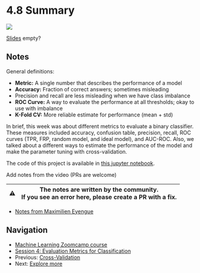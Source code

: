 # 4.8 Summary

<!-- markdownlint-disable MD033 -->
<!-- markdownlint-disable MD045 -->
<a href="https://www.youtube.com/watch?v=-v8XEQ2AHvQ&list=PL3MmuxUbc_hIhxl5Ji8t4O6lPAOpHaCLR"><img src="images/thumbnail-4-08.jpg"></a>

[Slides](https://www.slideshare.net/AlexeyGrigorev/ml-zoomcamp-4-evaluation-metrics-for-classification) empty?

## Notes

General definitions:

* **Metric:** A single number that describes the performance of a model
* **Accuracy:** Fraction of correct answers; sometimes misleading
* Precision and recall are less misleading when we have class imbalance
* **ROC Curve:** A way to evaluate the performance at all thresholds; okay to use with imbalance
* **K-Fold CV:** More reliable estimate for performance (mean + std)

In brief, this week was about different metrics to evaluate a binary classifier. These measures included accuracy, confusion table, precision, recall, ROC curves (TPR, FRP, random model, and ideal model), and AUC-ROC. Also, we talked about a different ways to estimate the performance of the model and make the parameter tuning with cross-validation.

The code of this project is available in [this jupyter notebook](./notebook.ipynb).

Add notes from the video (PRs are welcome)

|⚠️|The notes are written by the community.<br>If you see an error here, please create a PR with a fix.|
|---|:-:|


* [Notes from Maximilien Eyengue](https://github.com/maxim-eyengue/Python-Codes/blob/main/ML_Zoomcamp_2024/04_evaluation/Summary_Session_04.md)

## Navigation

* [Machine Learning Zoomcamp course](../)
* [Session 4: Evaluation Metrics for Classification](./)
* Previous: [Cross-Validation](07-cross-validation.md)
* Next: [Explore more](09-explore-more.md)
